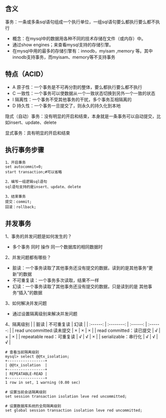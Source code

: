 含义
---
事务：一条或多条sql语句组成一个执行单位，一组sql语句要么都执行要么都不执行

- 概念：在mysql中的数据用各种不同的技术存储在文件（或内存）中。
- 通过show engines；来查看mysql支持的存储引擎。
- 在mysql中用的最多的存储引擎有：innodb，myisam ,memory 等。其中innodb支持事务，而myisam、memory等不支持事务


特点（ACID）
---
- A 原子性：一个事务是不可再分割的整体，要么都执行要么都不执行
- C 一致性：一个事务可以使数据从一个一致状态切换到另外一个一致的状态
- I 隔离性：一个事务不受其他事务的干扰，多个事务互相隔离的
- D 持久性：一个事务一旦提交了，则永久的持久化到本地

隐式（自动）事务：没有明显的开启和结束，本身就是一条事务可以自动提交，比如insert、update、delete

显式事务：具有明显的开启和结束

执行事务步骤
---
```
1、开启事务
set autocommit=0;
start transaction;#可以省略

2、编写一组逻辑sql语句
sql语句支持的是insert、update、delete

3、结束事务
提交：commit;
回滚：rollback;
```

并发事务
---
1、事务的并发问题是如何发生的？
- 多个事务 同时 操作 同一个数据库的相同数据时

2、并发问题都有哪些？
- 脏读：一个事务读取了其他事务还没有提交的数据，读到的是其他事务“更新”的数据
- 不可重复读：一个事务多次读取，结果不一样
- 幻读：一个事务读取了其他事务还没有提交的数据，只是读到的是 其他事务“插入”的数据

3、如何解决并发问题
- 通过设置隔离级别来解决并发问题

4、隔离级别
|  	| 脏读 | 不可重复读 | 幻读 |
| :------: | :--------: | :------: | :------: |
| read uncommitted:读未提交 | × | × | × |
| read committed：读已提交 | √ | × | × |
| repeatable read：可重复读 | √ | √ | × |
| serializable：串行化 | √ | √ | √ |


```
# 查看当前隔离级别
mysql> select @@tx_isolation;
+-----------------+
| @@tx_isolation  |
+-----------------+
| REPEATABLE-READ |
+-----------------+
1 row in set, 1 warning (0.00 sec)

# 设置当前会话隔离级别
set session transaction isolation leve red uncommitted;

# 设置数据库系统的全局隔离级别
set global session transaction isolation leve red uncommitted;
```

